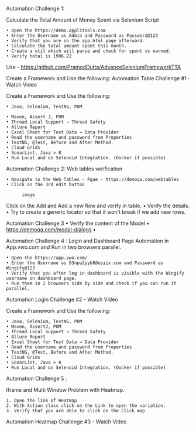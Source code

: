 
Automation Challenge 1:

Calculate the Total Amount of Money Spent via Selenium Script

    • Open the https://demo.applitools.com
    • Enter the Username as Admin and Password as Password@123
    • Verify that you are on the app.html page afterward.
    • Calculate the total amount spent this month.
    • Create a util which will parse and check for spent vs earned.
    • Verify total is 1996.22


Use - https://github.com/PramodDutta/AdvanceSeleniumFrameworkTTA

Create a Framework and Use the following:
Automation Table Challenge #1 - Watch Video

Create a Framework and Use the following:

    • Java, Selenium, TestNG, POM

    • Maven, Assert J, POM
    • Thread Local Support → Thread Safety
    • Allure Report
    • Excel Sheet for Test Data → Data Provider
    • Read the username and password from Properties
    • TestNG, @Test, Before and After Method.
    • Cloud Grids
    • SonarLint, Java > 8
    • Run Local and on Selenoid Integration. (Docker if possible)




Automation Challenge 2:
Web tables verification

    • Navigate to the Web Tables - Pgae - https://demoqa.com/webtables
    • Click on the 3rd edit button

          image
Click on the Add and Add a new Row and verify in table.
• Verify the details.
• Try to create a generic locator so that it won't break if we add new rows.

Automation Challenge 3
• Verify the content of the Model
• https://demoqa.com/modal-dialogs
•


Automation Challenge 4 :
Login and Dashboard Page Automation in App.vwo.com and Run in two browsers parallel.

    • Open the https://app.vwo.com/
    • Enter the Username as 93npu2yyb0@esiix.com and Password as Wingify@123
    • Verify that you after log in dashboard is visible with the Wingify username on dashboard page.
    • Run them in 2 browsers side by side and check if you can run it parallel.

Automation Login Challenge #2 - Watch Video

    
Create a Framework and Use the following:

    • Java, Selenium, TestNG, POM
    • Maven, AssertJ, POM
    • Thread Local Support → Thread Safety
    • Allure Report
    • Excel Sheet for Test Data → Data Provider
    • Read the username and password from Properties
    • TestNG, @Test, Before and After Method.
    • Cloud Grids
    • SonarLint, Java > 8
    • Run Local and on Selenoid Integration. (Docker if possible)

Automation Challenge 5 :


Iframe and Multi Window Problem with Heatmap.

    1. Open the link of Heatmap
    2. With Action class click on the Link to open the variation.
    3. Verify that you are able to click on the Click map


Automation Heatmap Challenge #3 - Watch Video

